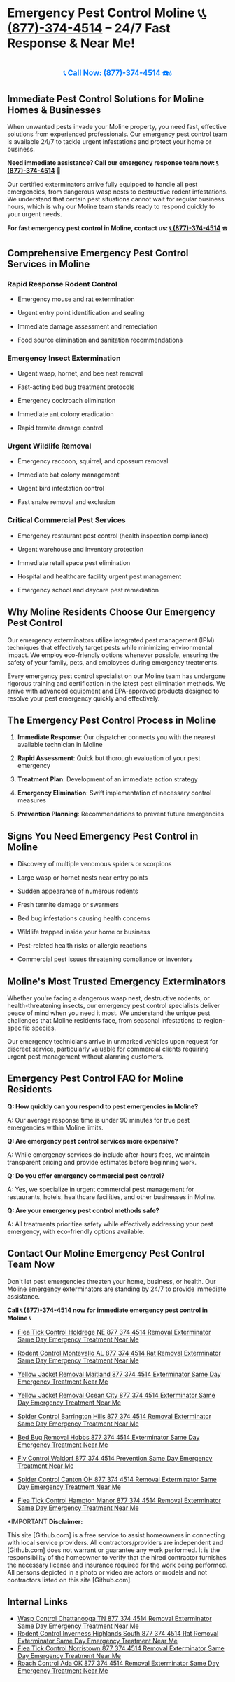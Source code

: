 # Emergency Pest Control Moline 📞[📞 (877)-374-4514](https://pest-control-4514.netlify.app) – 24/7 Fast Response & Near Me! 
# 

<p align="center" style="font-size: 1.2em; font-weight: bold; margin: 20px 0;">
  <a href="https://pest-control-4514.netlify.app" target="_blank" style="color: #007BFF; text-decoration: none;">📞 Call Now: (877)-374-4514 ☎️💧</a>
</p>

## Immediate Pest Control Solutions for Moline Homes & Businesses

When unwanted pests invade your Moline property, you need fast, effective solutions from experienced professionals. Our emergency pest control team is available 24/7 to tackle urgent infestations and protect your home or business.

**Need immediate assistance? Call our emergency response team now: [📞 (877)-374-4514](https://pest-control-4514.netlify.app)** 📱

Our certified exterminators arrive fully equipped to handle all pest emergencies, from dangerous wasp nests to destructive rodent infestations. We understand that certain pest situations cannot wait for regular business hours, which is why our Moline team stands ready to respond quickly to your urgent needs.

**For fast emergency pest control in Moline, contact us: [📞 (877)-374-4514](https://pest-control-4514.netlify.app)** ☎️

## Comprehensive Emergency Pest Control Services in Moline

### Rapid Response Rodent Control

- Emergency mouse and rat extermination  

- Urgent entry point identification and sealing  

- Immediate damage assessment and remediation  

- Food source elimination and sanitation recommendations  

### Emergency Insect Extermination

- Urgent wasp, hornet, and bee nest removal  

- Fast-acting bed bug treatment protocols  

- Emergency cockroach elimination  

- Immediate ant colony eradication  

- Rapid termite damage control  

### Urgent Wildlife Removal

- Emergency raccoon, squirrel, and opossum removal  

- Immediate bat colony management  

- Urgent bird infestation control  

- Fast snake removal and exclusion  

### Critical Commercial Pest Services

- Emergency restaurant pest control (health inspection compliance)  

- Urgent warehouse and inventory protection  

- Immediate retail space pest elimination  

- Hospital and healthcare facility urgent pest management  

- Emergency school and daycare pest remediation  

## Why Moline Residents Choose Our Emergency Pest Control

Our emergency exterminators utilize integrated pest management (IPM) techniques that effectively target pests while minimizing environmental impact. We employ eco-friendly options whenever possible, ensuring the safety of your family, pets, and employees during emergency treatments.

Every emergency pest control specialist on our Moline team has undergone rigorous training and certification in the latest pest elimination methods. We arrive with advanced equipment and EPA-approved products designed to resolve your pest emergency quickly and effectively.

## The Emergency Pest Control Process in Moline

1. **Immediate Response**: Our dispatcher connects you with the nearest available technician in Moline  

2. **Rapid Assessment**: Quick but thorough evaluation of your pest emergency  

3. **Treatment Plan**: Development of an immediate action strategy  

4. **Emergency Elimination**: Swift implementation of necessary control measures  

5. **Prevention Planning**: Recommendations to prevent future emergencies  

## Signs You Need Emergency Pest Control in Moline

- Discovery of multiple venomous spiders or scorpions  

- Large wasp or hornet nests near entry points  

- Sudden appearance of numerous rodents  

- Fresh termite damage or swarmers  

- Bed bug infestations causing health concerns  

- Wildlife trapped inside your home or business  

- Pest-related health risks or allergic reactions  

- Commercial pest issues threatening compliance or inventory  

## Moline's Most Trusted Emergency Exterminators

Whether you're facing a dangerous wasp nest, destructive rodents, or health-threatening insects, our emergency pest control specialists deliver peace of mind when you need it most. We understand the unique pest challenges that Moline residents face, from seasonal infestations to region-specific species.

Our emergency technicians arrive in unmarked vehicles upon request for discreet service, particularly valuable for commercial clients requiring urgent pest management without alarming customers.

## Emergency Pest Control FAQ for Moline Residents

**Q: How quickly can you respond to pest emergencies in Moline?**  

A: Our average response time is under 90 minutes for true pest emergencies within Moline limits.

**Q: Are emergency pest control services more expensive?**  

A: While emergency services do include after-hours fees, we maintain transparent pricing and provide estimates before beginning work.

**Q: Do you offer emergency commercial pest control?**  

A: Yes, we specialize in urgent commercial pest management for restaurants, hotels, healthcare facilities, and other businesses in Moline.

**Q: Are your emergency pest control methods safe?**  

A: All treatments prioritize safety while effectively addressing your pest emergency, with eco-friendly options available.

## Contact Our Moline Emergency Pest Control Team Now

Don't let pest emergencies threaten your home, business, or health. Our Moline emergency exterminators are standing by 24/7 to provide immediate assistance.

**Call [📞 (877)-374-4514](https://pest-control-4514.netlify.app) now for immediate emergency pest control in Moline** 📞


- [Flea Tick Control Holdrege NE 877 374 4514 Removal Exterminator Same Day Emergency Treatment Near Me](https://github.com/allyoucaneatsushiin/pest-control/blob/main/Flea-Tick-Control-Holdrege-NE-877-374-4514-Removal-Exterminator-Same-Day-Emergency-Treatment-Near-Me.md)
- [Rodent Control Montevallo AL 877 374 4514 Rat Removal Exterminator Same Day Emergency Treatment Near Me](https://github.com/allyoucaneatsushiin/pest-control/blob/main/Rodent-Control-Montevallo-AL-877-374-4514-Rat-Removal-Exterminator-Same-Day-Emergency-Treatment-Near-Me.md)
- [Yellow Jacket Removal Maitland 877 374 4514 Exterminator Same Day Emergency Treatment Near Me](https://github.com/allyoucaneatsushiin/pest-control/blob/main/Yellow-Jacket-Removal-Maitland-877-374-4514-Exterminator-Same-Day-Emergency-Treatment-Near-Me.md)


- [Yellow Jacket Removal Ocean City 877 374 4514 Exterminator Same Day Emergency Treatment Near Me](https://github.com/allyoucaneatsushiin/pest-control/blob/main/Yellow-Jacket-Removal-Ocean-City-877-374-4514-Exterminator-Same-Day-Emergency-Treatment-Near-Me.md)
- [Spider Control Barrington Hills 877 374 4514 Removal Exterminator Same Day Emergency Treatment Near Me](https://github.com/allyoucaneatsushiin/pest-control/blob/main/Spider-Control-Barrington-Hills-877-374-4514-Removal-Exterminator-Same-Day-Emergency-Treatment-Near-Me.md)
- [Bed Bug Removal Hobbs 877 374 4514 Exterminator Same Day Emergency Treatment Near Me](https://github.com/allyoucaneatsushiin/pest-control/blob/main/Bed-Bug-Removal-Hobbs-877-374-4514-Exterminator-Same-Day-Emergency-Treatment-Near-Me.md)


- [Fly Control Waldorf 877 374 4514 Prevention Same Day Emergency Treatment Near Me](https://github.com/allyoucaneatsushiin/pest-control/blob/main/Fly-Control-Waldorf-877-374-4514-Prevention-Same-Day-Emergency-Treatment-Near-Me.md)
- [Spider Control Canton OH 877 374 4514 Removal Exterminator Same Day Emergency Treatment Near Me](https://github.com/allyoucaneatsushiin/pest-control/blob/main/Spider-Control-Canton-OH-877-374-4514-Removal-Exterminator-Same-Day-Emergency-Treatment-Near-Me.md)
- [Flea Tick Control Hampton Manor 877 374 4514 Removal Exterminator Same Day Emergency Treatment Near Me](https://github.com/allyoucaneatsushiin/pest-control/blob/main/Flea-Tick-Control-Hampton-Manor-877-374-4514-Removal-Exterminator-Same-Day-Emergency-Treatment-Near-Me.md)


*IMPORTANT **Disclaimer:**  

This site [Github.com] is a free service to assist homeowners in connecting with local service providers. All contractors/providers are independent and [Github.com] does not warrant or guarantee any work performed. It is the responsibility of the homeowner to verify that the hired contractor furnishes the necessary license and insurance required for the work being performed. All persons depicted in a photo or video are actors or models and not contractors listed on this site [Github.com].


## Internal Links
- [Wasp Control Chattanooga TN 877 374 4514 Removal Exterminator Same Day Emergency Treatment Near Me](https://github.com/allyoucaneatsushiin/pest-control/blob/main/Wasp-Control-Chattanooga-TN-877-374-4514-Removal-Exterminator-Same-Day-Emergency-Treatment-Near-Me.md)
- [Rodent Control Inverness Highlands South 877 374 4514 Rat Removal Exterminator Same Day Emergency Treatment Near Me](https://github.com/allyoucaneatsushiin/pest-control/blob/main/Rodent-Control-Inverness-Highlands-South-877-374-4514-Rat-Removal-Exterminator-Same-Day-Emergency-Treatment-Near-Me.md)
- [Flea Tick Control Norristown 877 374 4514 Removal Exterminator Same Day Emergency Treatment Near Me](https://github.com/allyoucaneatsushiin/pest-control/blob/main/Flea-Tick-Control-Norristown-877-374-4514-Removal-Exterminator-Same-Day-Emergency-Treatment-Near-Me.md)
- [Roach Control Ada OK 877 374 4514 Removal Exterminator Same Day Emergency Treatment Near Me](https://github.com/allyoucaneatsushiin/pest-control/blob/main/Roach-Control-Ada-OK-877-374-4514-Removal-Exterminator-Same-Day-Emergency-Treatment-Near-Me.md)
